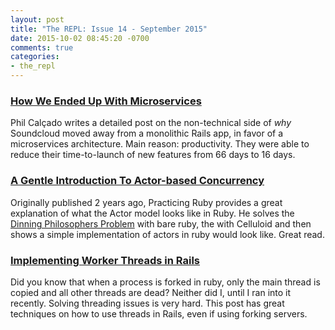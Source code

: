 ```yaml
---
layout: post
title: "The REPL: Issue 14 - September 2015"
date: 2015-10-02 08:45:20 -0700
comments: true
categories:
- the_repl
---
```


### [How We Ended Up With Microservices][1]

Phil Calçado writes a detailed post on the non-technical side of _why_ Soundcloud  moved away from a monolithic Rails app, in favor of a microservices architecture. Main reason: productivity. They were able to reduce their time-to-launch of new features from 66 days to 16 days.

### [A Gentle Introduction To Actor-based Concurrency][2]

Originally published 2 years ago, Practicing Ruby provides a great explanation of what the Actor model looks like in Ruby. He solves the [Dinning Philosophers Problem][4] with bare ruby, the with Celluloid and then shows a simple implementation of actors in ruby would look like. Great read.  

### [Implementing Worker Threads in Rails][3]

Did you know that when a process is forked in ruby, only the main thread is copied and all other threads are dead? Neither did I, until I ran into it recently. Solving threading issues is very hard. This post has great techniques on how to use threads in Rails, even if using forking servers.

[1]: http://philcalcado.com/2015/09/08/how_we_ended_up_with_microservices.html
[2]: https://practicingruby.com/articles/gentle-intro-to-actor-based-concurrency
[3]: http://blog.arkency.com/2013/06/implementing-worker-threads-in-rails/
[4]: https://en.wikipedia.org/wiki/Dining_philosophers_problem
